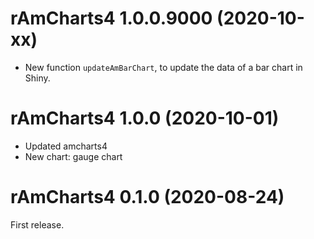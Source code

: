 # rAmCharts4 1.0.0.9000 (2020-10-xx)

* New function `updateAmBarChart`, to update the data of a bar chart in Shiny.


# rAmCharts4 1.0.0 (2020-10-01)

* Updated amcharts4
* New chart: gauge chart


# rAmCharts4 0.1.0 (2020-08-24)

First release.
